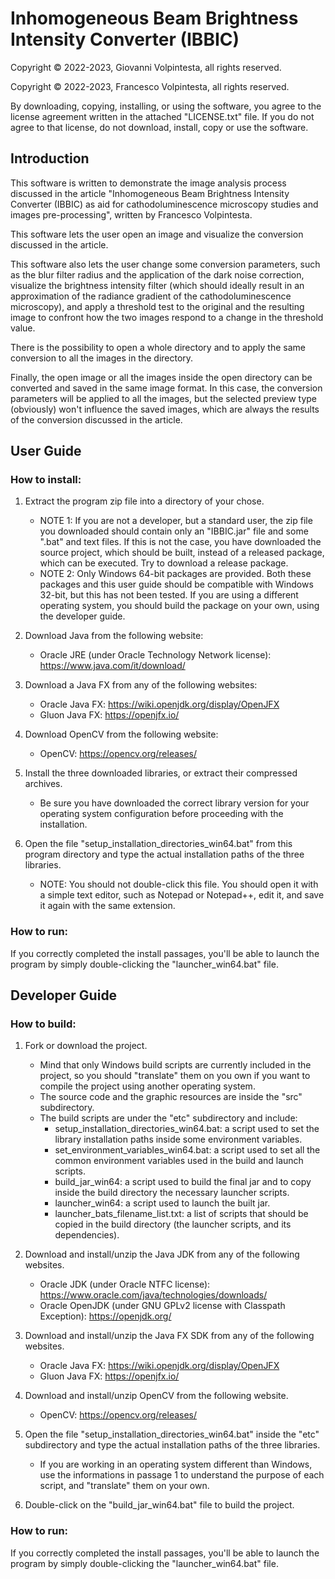 # Inhomogeneous Beam Brightness Intensity Converter (IBBIC)

Copyright © 2022-2023, Giovanni Volpintesta, all rights reserved.

Copyright © 2022-2023, Francesco Volpintesta, all rights reserved.

By downloading, copying, installing, or using the software, you agree
to the license agreement written in the attached "LICENSE.txt" file.
If you do not agree to that license, do not download, install,
copy or use the software.

## Introduction

This software is written to demonstrate the image analysis process discussed in the article
"Inhomogeneous Beam Brightness Intensity Converter (IBBIC) as aid for cathodoluminescence
microscopy studies and images pre-processing", written by Francesco Volpintesta.

This software lets the user open an image and visualize the conversion discussed in the article.

This software also lets the user change some conversion parameters, such as the blur filter radius
and the application of the dark noise correction, visualize the brightness intensity filter (which should
ideally result in an approximation of the radiance gradient of the cathodoluminescence microscopy), and
apply a threshold test to the original and the resulting image to confront how the two images respond to
a change in the threshold value.

There is the possibility to open a whole directory and to apply the same conversion to all the images in
the directory.

Finally, the open image or all the images inside the open directory can be converted and saved in the same
image format. In this case, the conversion parameters will be applied to all the images, but the selected
preview type (obviously) won't influence the saved images, which are always the results of the conversion
discussed in the article.



## User Guide

### How to install:

1) Extract the program zip file into a directory of your chose.
	- NOTE 1: If you are not a developer, but a standard user, the zip file you downloaded should contain only an "IBBIC.jar" file and some ".bat" and text files.
		If this is not the case, you have downloaded the source project, which should be built, instead of a released package, which can be executed.
		Try to download a release package.	
	- NOTE 2: Only Windows 64-bit packages are provided.
		Both these packages and this user guide should be compatible with Windows 32-bit, but this has not been tested.
		If you are using a different operating system, you should build the package on your own, using the developer guide.

2) Download Java from the following website:
	- Oracle JRE (under Oracle Technology Network license): https://www.java.com/it/download/

3) Download a Java FX from any of the following websites:
	- Oracle Java FX: https://wiki.openjdk.org/display/OpenJFX
	- Gluon Java FX: https://openjfx.io/

4) Download OpenCV from the following website:
	- OpenCV: https://opencv.org/releases/
		
5) Install the three downloaded libraries, or extract their compressed archives.
	- Be sure you have downloaded the correct library version for your operating system configuration before proceeding with the installation.

6) Open the file "setup_installation_directories_win64.bat" from this program directory and type the actual installation paths of the three libraries.
	- NOTE: You should not double-click this file.
		You should open it with a simple text editor, such as Notepad or Notepad++, edit it, and save it again with the same extension.

### How to run:
		
If you correctly completed the install passages, you'll be able to launch the program by simply double-clicking the "launcher_win64.bat" file.


## Developer Guide

### How to build:

1) Fork or download the project.
	- Mind that only Windows build scripts are currently included in the project, so you should "translate" them on you own
		if you want to compile the project using another operating system.
	- The source code and the graphic resources are inside the "src" subdirectory.
	- The build scripts are under the "etc" subdirectory and include:
		- setup_installation_directories_win64.bat: a script used to set the library installation paths inside some environment variables.
		- set_environment_variables_win64.bat: a script used to set all the common environment variables used in the build and launch scripts.
		- build_jar_win64: a script used to build the final jar and to copy inside the build directory the necessary launcher scripts.
		- launcher_win64: a script used to launch the built jar.
		- launcher_bats_filename_list.txt: a list of scripts that should be copied in the build directory (the launcher scripts, and its dependencies).
	
2) Download and install/unzip the Java JDK from any of the following websites.
	- Oracle JDK (under Oracle NTFC license): https://www.oracle.com/java/technologies/downloads/
	- Oracle OpenJDK (under GNU GPLv2 license with Classpath Exception): https://openjdk.org/

3) Download and install/unzip the Java FX SDK from any of the following websites.
	- Oracle Java FX: https://wiki.openjdk.org/display/OpenJFX
	- Gluon Java FX: https://openjfx.io/

3) Download and install/unzip OpenCV from the following website.
	- OpenCV: https://opencv.org/releases/
		
5) Open the file "setup_installation_directories_win64.bat" inside the "etc" subdirectory
	and type the actual installation paths of the three libraries.
	- If you are working in an operating system different than Windows, use the informations in passage 1
		to understand the purpose of each script, and "translate" them on your own.
		
6) Double-click on the "build_jar_win64.bat" file to build the project.

### How to run:
		
If you correctly completed the install passages, you'll be able to launch the program by simply double-clicking the "launcher_win64.bat" file.
